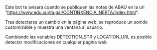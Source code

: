 Este bot te avisará cuando se publiquen las notas de ABAU en la url "https://www.edu.xunta.gal/CONTINXENCIA_NERTA/index.html". 

Tras detectarse un cambio en la página web, se reproduce un sonido customizable y muestra una ventana al usuario. 

Cambiando las variables DETECTION_STR y LOCATION_URL es posible detectar modificaciones en cualquier página web
